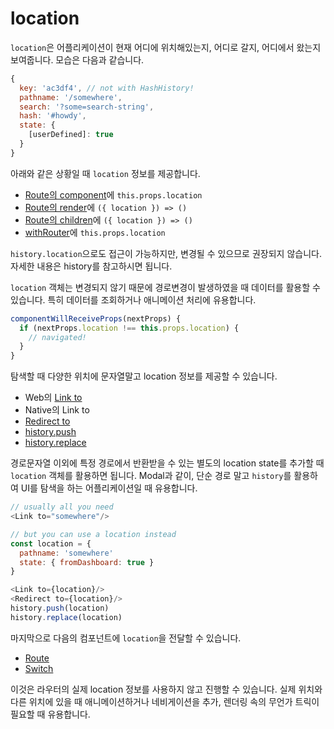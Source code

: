 # location

`location`은 어플리케이션이 현재 어디에 위치해있는지, 어디로 갈지, 어디에서 왔는지 보여줍니다. 모습은 다음과 같습니다.

```js
{
  key: 'ac3df4', // not with HashHistory!
  pathname: '/somewhere',
  search: '?some=search-string',
  hash: '#howdy',
  state: {
    [userDefined]: true
  }
}
```

아래와 같은 상황일 때 `location` 정보를 제공합니다.

* [Route의 component](/api/route.md#component)에 `this.props.location`
* [Route의 render](/api/route.md#render)에 `({ location }) => ()`
* [Route의 children](/api/route.md#children)에 `({ location }) => ()`
* [withRouter](/api/withrouter.md)에 `this.props.location`

`history.location`으로도 접근이 가능하지만, 변경될 수 있으므로 권장되지 않습니다. 자세한 내용은 history를 참고하시면 됩니다.

`location` 객체는 변경되지 않기 때문에 경로변경이 발생하였을 때 데이터를 활용할 수 있습니다. 특히 데이터를 조회하거나 애니메이션 처리에 유용합니다.

```js
componentWillReceiveProps(nextProps) {
  if (nextProps.location !== this.props.location) {
    // navigated!
  }
}
```

탐색할 때 다양한 위치에 문자열말고 location 정보를 제공할 수 있습니다.

* Web의 [Link to](/api/link.md#to)
* Native의 Link to
* [Redirect to](/api/redirect.md#to)
* [history.push](/api/history.md#push)
* [history.replace](/api/history.md#replace)

경로문자열 이외에 특정 경로에서 반환받을 수 있는 별도의 location state를 추가할 때 `location` 객체를 활용하면 됩니다. Modal과 같이, 단순 경로 말고 `history`를 활용하여 UI를 탐색을 하는 어플리케이션일 때 유용합니다.

```js
// usually all you need
<Link to="somewhere"/>

// but you can use a location instead
const location = {
  pathname: 'somewhere'
  state: { fromDashboard: true }
}

<Link to={location}/>
<Redirect to={location}/>
history.push(location)
history.replace(location)
```

마지막으로 다음의 컴포넌트에 `location`을 전달할 수 있습니다.

* [Route](/api/route.md)
* [Switch](/api/switch.md)

이것은 라우터의 실제 location 정보를 사용하지 않고 진행할 수 있습니다. 실제 위치와 다른 위치에 있을 때 애니메이션하거나 네비게이션을 추가, 렌더링 속의 무언가 트릭이 필요할 때 유용합니다.